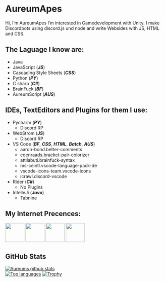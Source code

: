 # AureumApes
Hi, I’m AureumApes
I’m interested in Gamedevelopment with Unity. I make Discordbots using discord.js und node and write Websides with JS, HTML and CSS.

## The Laguage I know are:
* Java
* JavaScript (**_JS_**)
* Cascading Style Sheets (**_CSS_**)
* Python (**_PY_**)
* C sharp (**_C#_**)
* BrainFuck (**_BF_**)
* AureumScript (**_AUS_**)

## IDEs, TextEditors and Plugins for them I use:
* Pycharm (**_PY_**)
  * Discord RP
* WebStrom (**_JS_**)
  * Discord RP
* VS Code (**_BF_**, **_CSS_**, **_HTML_**, **_Batch_**, **_AUS_**)
  * aaron-bond.better-comments
  * coenraads.bracket-pair-colorizer
  * attilabuti.brainfuck-syntax
  * ms-ceintl.vscode-language-pack-de
  * vscode-icons-team.vscode-icons
  * icrawl.discord-vscode
* Rider (**_C#_**)
  * No Plugins
* IntelleJi (**_Java_**)
  * Tabnine

## My Internet Precences:

<span>
<a href="https://discord.com/users/608920482284306434"><img height="60" width="60" src="https://cdn.jsdelivr.net/npm/simple-icons@v4/icons/discord.svg"/></a>
 <a href="https://steamcommunity.com/id/AureumApes/"><img height="60" width="60" src="https://cdn.jsdelivr.net/npm/simple-icons@4.22.0/icons/steam.svg"></a>
 <a href="https://www.reddit.com/user/AureumApes"><img height="60" width="60" src="https://cdn.jsdelivr.net/npm/simple-icons@4.22.0/icons/reddit.svg"></a>
 <a href="https://twitch.tv/aureumapeslive"><img height="60" width="60" src="https://cdn.jsdelivr.net/npm/simple-icons@4.22.0/icons/twitch.svg"></a>
</span>

## GitHub Stats
[![Aureums github stats](https://github-readme-stats.vercel.app/api?username=AureumApes&show_icons=true&count_private=true&theme=radical)](https://github.com/anuraghazra/github-readme-stats)\
[![Top languages](https://github-readme-stats.vercel.app/api/top-langs/?username=AureumApes&layout=compact&theme=radical)](https://github.com/anuraghazra/github-readme-stats)
[![Trophy](https://github-profile-trophy.vercel.app/?username=AureumApes&theme=radical)](https://github.com/ryo-ma/github-profile-trophy)
